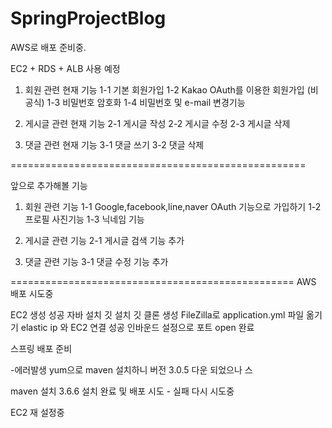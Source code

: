 # SpringProjectBlog

AWS로 배포 준비중.

EC2 + RDS + ALB 사용 예정

1. 회원 관련 현재 기능 
    1-1 기본 회원가입
    1-2 Kakao OAuth를 이용한 회원가입 (비공식)
    1-3 비밀번호 암호화
    1-4 비밀번호 및 e-mail 변경기능
    
2. 게시글 관련 현재 기능
    2-1 게시글 작성
    2-2 게시글 수정
    2-3 게시글 삭제

3. 댓글 관련 현재 기능
    3-1 댓글 쓰기
    3-2 댓글 삭제
  
===================================================  
  
앞으로 추가해볼 기능
  
  1. 회원 관련 기능
      1-1 Google,facebook,line,naver OAuth 기능으로 가입하기
      1-2 프로필 사진기능
      1-3 닉네임 기능
      
  2. 게시글 관련 기능
      2-1 게시글 검색 기능 추가
  
  3. 댓글 관련 기능
      3-1 댓글 수정 기능 추가
      
      
=================================================
AWS 배포 시도중

EC2 생성 성공
    자바 설치
    깃 설치
    깃 클론 생성
    FileZilla로 application.yml 파일 옮기기
elastic ip 와 EC2 연결 성공
인바운드 설정으로 포트 open 완료


스프링 배포 준비

-에러발생
yum으로 maven 설치하니 버전 3.0.5 다운 되었으나 스

maven 설치 3.6.6 설치 완료 및 배포 시도 - 실패 
다시 시도중

EC2 재 설정중
